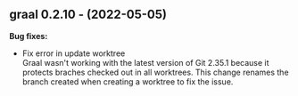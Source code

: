 ## graal 0.2.10 - (2022-05-05)

**Bug fixes:**

 * Fix error in update worktree\
   Graal wasn't working with the latest version of Git 2.35.1 because it
   protects braches checked out in all worktrees. This change renames the
   branch created when creating a worktree to fix the issue.

